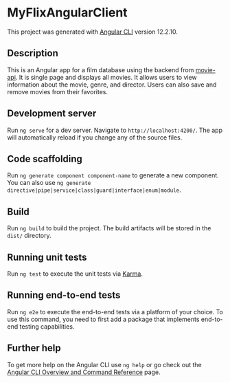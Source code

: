 # MyFlixAngularClient

This project was generated with [Angular CLI](https://github.com/angular/angular-cli) version 12.2.10.

## Description

This is an Angular app for a film database using the backend from [movie-api](https://github.com/Travisprice08/Movie_API). It is single page and displays all movies. It allows users to view information about the movie, genre, and director. Users can also save and remove movies from their favorites.

## Development server

Run `ng serve` for a dev server. Navigate to `http://localhost:4200/`. The app will automatically reload if you change any of the source files.

## Code scaffolding

Run `ng generate component component-name` to generate a new component. You can also use `ng generate directive|pipe|service|class|guard|interface|enum|module`.

## Build

Run `ng build` to build the project. The build artifacts will be stored in the `dist/` directory.

## Running unit tests

Run `ng test` to execute the unit tests via [Karma](https://karma-runner.github.io).

## Running end-to-end tests

Run `ng e2e` to execute the end-to-end tests via a platform of your choice. To use this command, you need to first add a package that implements end-to-end testing capabilities.

## Further help

To get more help on the Angular CLI use `ng help` or go check out the [Angular CLI Overview and Command Reference](https://angular.io/cli) page.
